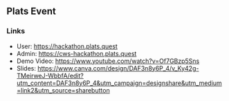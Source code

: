 ## Plats Event 

### Links
- User:
https://hackathon.plats.quest
- Admin:
https://cws-hackathon.plats.quest
- Demo Video: https://www.youtube.com/watch?v=Of7GBzp5Sns
- Slides: https://www.canva.com/design/DAF3n8y6P_4/v_Ky42g-TMeirweJ-WbbfA/edit?utm_content=DAF3n8y6P_4&utm_campaign=designshare&utm_medium=link2&utm_source=sharebutton
